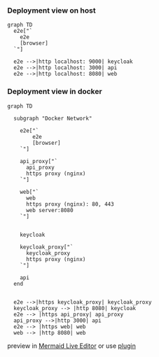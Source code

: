 ### Deployment view on host

```mermaid
graph TD
  e2e["`
    e2e
    [browser]
  `"]

  e2e -->|http localhost: 9000| keycloak
  e2e -->|http localhost: 3000| api
  e2e -->|http localhost: 8080| web
```

### Deployment view in docker

```mermaid
graph TD

  subgraph "Docker Network"

    e2e["`
        e2e
        [browser]
    `"]
    
    api_proxy["`
      api_proxy
      https proxy (nginx)
    `"]

    web["`
      web
      https proxy (nginx): 80, 443
      web server:8080
    `"]


    keycloak

    keycloak_proxy["`
      keycloak_proxy
      https proxy (nginx)
    `"]

    api
  end


  e2e -->|https keycloak_proxy| keycloak_proxy
  keycloak_proxy --> |http 8080| keycloak
  e2e --> |https api_proxy| api_proxy
  api_proxy -->|http 3000| api
  e2e --> |https web| web
  web --> |http 8080| web
```

preview in [Mermaid Live Editor](https://mermaid.live/edit) or use [plugin](https://marketplace.visualstudio.com/items?itemName=MermaidChart.vscode-mermaid-chart)